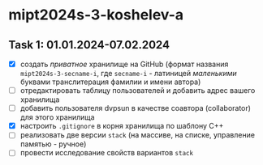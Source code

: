 # mipt2024s-3-koshelev-a

## Task 1: 01.01.2024-07.02.2024

- [x] создать *приватное* хранилище на GitHub (формат названия `mipt2024s-3-secname-i`, где `secname-i` - латиницей *маленькими* буквами транслитерация фамилии и имени автора)
- [ ] отредактировать таблицу пользователей и добавить адрес вашего хранилища
- [ ] добавить пользователя dvpsun в качестве соавтора (collaborator) для этого хранилища
- [x] настроить `.gitignore` в корня хранилища по шаблону C++
- [ ] реализовать две версии `stack` (на массиве, на списке, управление памятью - ручное)
- [ ] провести исследование свойств вариантов `stack`